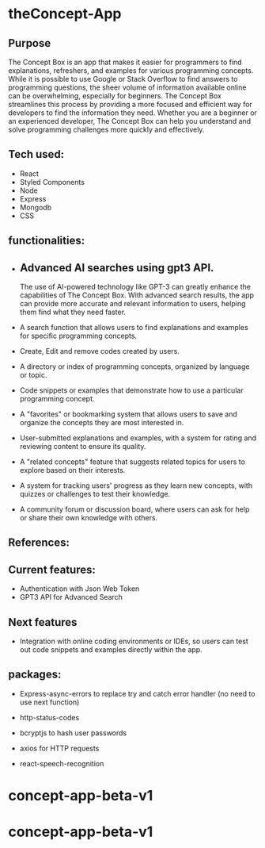 # theConcept-App

## Purpose

The Concept Box is an app that makes it easier for programmers to find explanations, refreshers, and examples for various programming concepts. While it is possible to use Google or Stack Overflow to find answers to programming questions, the sheer volume of information available online can be overwhelming, especially for beginners. The Concept Box streamlines this process by providing a more focused and efficient way for developers to find the information they need. Whether you are a beginner or an experienced developer, The Concept Box can help you understand and solve programming challenges more quickly and effectively.

## Tech used:

- React
- Styled Components
- Node
- Express
- Mongodb
- CSS

## functionalities:

- ## Advanced AI searches using gpt3 API.

  The use of AI-powered technology like GPT-3 can greatly enhance the capabilities of The Concept Box. With advanced search results, the app can provide more accurate and relevant information to users, helping them find what they need faster.

- A search function that allows users to find explanations and examples for specific programming concepts.

- Create, Edit and remove codes created by users.

- A directory or index of programming concepts, organized by language or topic.

- Code snippets or examples that demonstrate how to use a particular programming concept.

- A "favorites" or bookmarking system that allows users to save and organize the concepts they are most interested in.

- User-submitted explanations and examples, with a system for rating and reviewing content to ensure its quality.

- A "related concepts" feature that suggests related topics for users to explore based on their interests.

- A system for tracking users' progress as they learn new concepts, with quizzes or challenges to test their knowledge.

- A community forum or discussion board, where users can ask for help or share their own knowledge with others.

## References:

## Current features:

- Authentication with Json Web Token
- GPT3 API for Advanced Search

## Next features

- Integration with online coding environments or IDEs, so users can test out code snippets and examples directly within the app.

## packages:

- Express-async-errors to replace try and catch error handler (no need to use next function)
- http-status-codes
- bcryptjs to hash user passwords
- axios for HTTP requests

- react-speech-recognition
# concept-app-beta-v1
# concept-app-beta-v1
